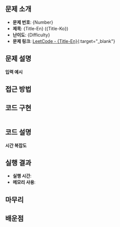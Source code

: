 ## 문제 소개

- **문제 번호**: {Number}
- **제목**: {Title-En} ({Title-Ko})
- **난이도**: {Difficulty}
- **문제 링크**: [LeetCode - {Title-En}]({Url}){:target="_blank"}

## 문제 설명


**입력 예시**


## 접근 방법


## 코드 구현

```python

```
## 코드 설명


**시간 복잡도**


## 실행 결과

- **실행 시간**:
- **메모리 사용**:

## 마무리


## 배운점
